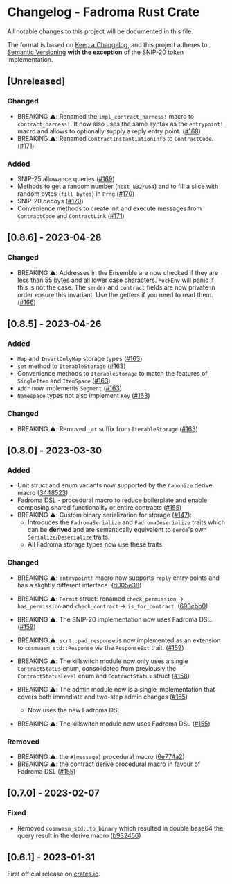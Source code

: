 # Changelog - Fadroma Rust Crate

All notable changes to this project will be documented in this file.

The format is based on [Keep a Changelog](https://keepachangelog.com/en/1.0.0/),
and this project adheres to [Semantic Versioning](https://semver.org/spec/v2.0.0.html)
**with the exception** of the SNIP-20 token implementation.

## [Unreleased]

### Changed

 - BREAKING ⚠️: Renamed the `impl_contract_harness!` macro to `contract_harness!`. It now also uses the same
 syntax as the `entrypoint!` macro and allows to optionally supply a reply entry point. ([#168](https://github.com/hackbg/fadroma/pull/168))
 - BREAKING ⚠️: Renamed `ContractInstantiationInfo` to `ContractCode`. ([#171](https://github.com/hackbg/fadroma/pull/171))

### Added

 - SNIP-25 allowance queries ([#169](https://github.com/hackbg/fadroma/pull/169))
 - Methods to get a random number (`next_u32/u64`) and to fill a slice with random bytes (`fill_bytes`) in `Prng` ([#170](https://github.com/hackbg/fadroma/pull/170))
 - SNIP-20 decoys ([#170](https://github.com/hackbg/fadroma/pull/170))
 - Convenience methods to create init and execute messages from `ContractCode` and `ContractLink` ([#171](https://github.com/hackbg/fadroma/pull/171))

## [0.8.6] - 2023-04-28

### Changed

 - BREAKING ⚠️: Addresses in the Ensemble are now checked if they are less than 55 bytes and all lower case characters.
 `MockEnv` will panic if this is not the case. The `sender` and `contract` fields are now private in order ensure this invariant.
 Use the getters if you need to read them. ([#166](https://github.com/hackbg/fadroma/pull/166))

## [0.8.5] - 2023-04-26

### Added

 - `Map` and `InsertOnlyMap` storage types ([#163](https://github.com/hackbg/fadroma/pull/163))
 - `set` method to `IterableStorage` ([#163](https://github.com/hackbg/fadroma/pull/163))
 - Convenience methods to `IterableStorage` to match the features of `SingleItem` and `ItemSpace` ([#163](https://github.com/hackbg/fadroma/pull/163))
 - `Addr` now implements `Segment` ([#163](https://github.com/hackbg/fadroma/pull/163))
 - `Namespace` types not also implement `Key` ([#163](https://github.com/hackbg/fadroma/pull/163))

### Changed

 - BREAKING ⚠️: Removed `_at` suffix from `IterableStorage` ([#163](https://github.com/hackbg/fadroma/pull/163))

## [0.8.0] - 2023-03-30

### Added

 - Unit struct and enum variants now supported by the `Canonize` derive macro ([3448523](https://github.com/hackbg/fadroma/commit/34485236ae5c2433fae35905bb59813178c748dc))
 - Fadroma DSL - procedural macro to reduce boilerplate and enable composing shared functionality or entire contracts ([#155](https://github.com/hackbg/fadroma/pull/155))
 - BREAKING ⚠️: Custom binary serialization for storage ([#147](https://github.com/hackbg/fadroma/pull/147)):
   - Introduces the `FadromaSerialize` and `FadromaDeserialize` traits which can be **derived** and are semantically equivalent to `serde`'s own `Serialize`/`Deserialize` traits.
   - All Fadroma storage types now use these traits.

### Changed

 - BREAKING ⚠️: `entrypoint!` macro now supports `reply` entry points and has a slightly different interface. ([d005e38](https://github.com/hackbg/fadroma/commit/d005e38711989578798d79e1997fcefdd18ce762))
 - BREAKING ⚠️: `Permit` struct: renamed `check_permission` -> `has_permission` and `check_contract` -> `is_for_contract`. ([693cbb0](https://github.com/hackbg/fadroma/commit/693cbb001c892194172d4af5eb1dd3f6a24895ec))
 - BREAKING ⚠️: The SNIP-20 implementation now uses Fadroma DSL. ([#159](https://github.com/hackbg/fadroma/pull/159))
 - BREAKING ⚠️: `scrt::pad_response` is now implemented as an extension to `cosmwasm_std::Response` via the `ResponseExt` trait. ([#159](https://github.com/hackbg/fadroma/pull/159))
 - BREAKING ⚠️: The killswitch module now only uses a single `ContractStatus` enum, consolidated from previously the `ContractStatusLevel` enum and `ContractStatus` struct ([#158](https://github.com/hackbg/fadroma/pull/158))
 - BREAKING ⚠️: The admin module now is a single implementation that covers both immediate and two-step admin changes ([#155](https://github.com/hackbg/fadroma/pull/155))
   - Now uses the new Fadroma DSL

 - BREAKING ⚠️: The killswitch module now uses Fadroma DSL ([#155](https://github.com/hackbg/fadroma/pull/155))

### Removed

 - BREAKING ⚠️: the `#[message]` procedural macro ([6e774a2](https://github.com/hackbg/fadroma/commit/6e774a2e500c2bd3d9326219feb48b1302639a5f))
 - BREAKING ⚠️: the contract derive procedural macro in favour of Fadroma DSL ([#155](https://github.com/hackbg/fadroma/pull/155))

## [0.7.0] - 2023-02-07

### Fixed

 - Removed `cosmwasm_std::to_binary` which resulted in double base64 the query result in the derive macro ([b932456](https://github.com/hackbg/fadroma/commit/b932456681eaa098e6d5ff6793e36fc53349f900))

## [0.6.1] - 2023-01-31
First official release on [crates.io](https://crates.io/crates/fadroma).
